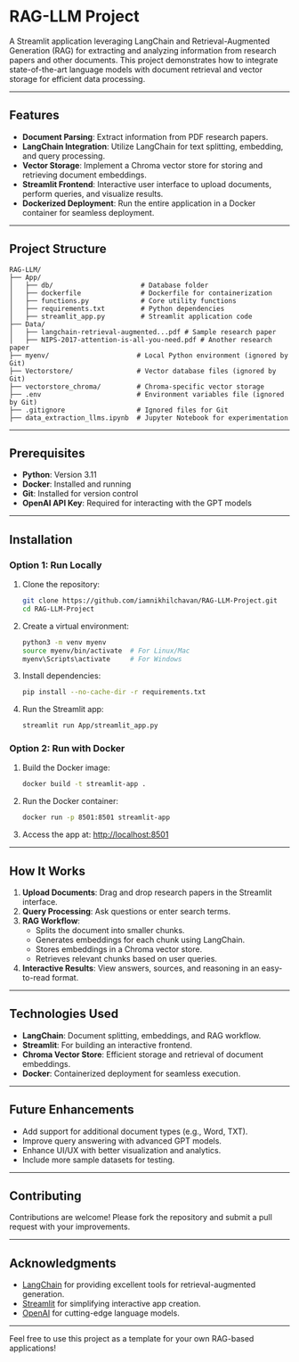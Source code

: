 
# RAG-LLM Project

A Streamlit application leveraging LangChain and Retrieval-Augmented Generation (RAG) for extracting and analyzing information from research papers and other documents. This project demonstrates how to integrate state-of-the-art language models with document retrieval and vector storage for efficient data processing.

---

## Features

- **Document Parsing**: Extract information from PDF research papers.
- **LangChain Integration**: Utilize LangChain for text splitting, embedding, and query processing.
- **Vector Storage**: Implement a Chroma vector store for storing and retrieving document embeddings.
- **Streamlit Frontend**: Interactive user interface to upload documents, perform queries, and visualize results.
- **Dockerized Deployment**: Run the entire application in a Docker container for seamless deployment.

---

## Project Structure

```
RAG-LLM/
├── App/
│   ├── db/                      # Database folder
│   ├── dockerfile               # Dockerfile for containerization
│   ├── functions.py             # Core utility functions
│   ├── requirements.txt         # Python dependencies
│   ├── streamlit_app.py         # Streamlit application code
├── Data/
│   ├── langchain-retrieval-augmented...pdf # Sample research paper
│   ├── NIPS-2017-attention-is-all-you-need.pdf # Another research paper
├── myenv/                      # Local Python environment (ignored by Git)
├── Vectorstore/                # Vector database files (ignored by Git)
├── vectorstore_chroma/         # Chroma-specific vector storage
├── .env                        # Environment variables file (ignored by Git)
├── .gitignore                  # Ignored files for Git
├── data_extraction_llms.ipynb  # Jupyter Notebook for experimentation
```

---

## Prerequisites

- **Python**: Version 3.11
- **Docker**: Installed and running
- **Git**: Installed for version control
- **OpenAI API Key**: Required for interacting with the GPT models

---

## Installation

### Option 1: Run Locally
1. Clone the repository:
   ```bash
   git clone https://github.com/iamnikhilchavan/RAG-LLM-Project.git
   cd RAG-LLM-Project
   ```

2. Create a virtual environment:
   ```bash
   python3 -m venv myenv
   source myenv/bin/activate  # For Linux/Mac
   myenv\Scripts\activate     # For Windows
   ```

3. Install dependencies:
   ```bash
   pip install --no-cache-dir -r requirements.txt
   ```

4. Run the Streamlit app:
   ```bash
   streamlit run App/streamlit_app.py
   ```

### Option 2: Run with Docker
1. Build the Docker image:
   ```bash
   docker build -t streamlit-app .
   ```

2. Run the Docker container:
   ```bash
   docker run -p 8501:8501 streamlit-app
   ```

3. Access the app at: [http://localhost:8501](http://localhost:8501)

---

## How It Works

1. **Upload Documents**: Drag and drop research papers in the Streamlit interface.
2. **Query Processing**: Ask questions or enter search terms.
3. **RAG Workflow**:
   - Splits the document into smaller chunks.
   - Generates embeddings for each chunk using LangChain.
   - Stores embeddings in a Chroma vector store.
   - Retrieves relevant chunks based on user queries.
4. **Interactive Results**: View answers, sources, and reasoning in an easy-to-read format.

---

## Technologies Used

- **LangChain**: Document splitting, embeddings, and RAG workflow.
- **Streamlit**: For building an interactive frontend.
- **Chroma Vector Store**: Efficient storage and retrieval of document embeddings.
- **Docker**: Containerized deployment for seamless execution.

---

## Future Enhancements

- Add support for additional document types (e.g., Word, TXT).
- Improve query answering with advanced GPT models.
- Enhance UI/UX with better visualization and analytics.
- Include more sample datasets for testing.

---

## Contributing

Contributions are welcome! Please fork the repository and submit a pull request with your improvements.

---

## Acknowledgments

- [LangChain](https://github.com/hwchase17/langchain) for providing excellent tools for retrieval-augmented generation.
- [Streamlit](https://streamlit.io/) for simplifying interactive app creation.
- [OpenAI](https://openai.com/) for cutting-edge language models.

---

Feel free to use this project as a template for your own RAG-based applications!
```
